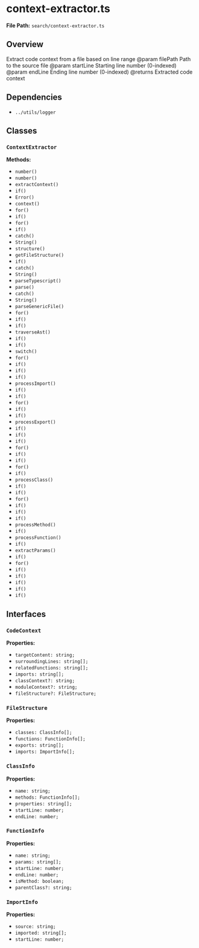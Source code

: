 # context-extractor.ts

**File Path:** `search/context-extractor.ts`

## Overview

Extract code context from a file based on line range
@param filePath Path to the source file
@param startLine Starting line number (0-indexed)
@param endLine Ending line number (0-indexed)
@returns Extracted code context

## Dependencies

- `../utils/logger`

## Classes

### `ContextExtractor`

**Methods:**

- `number()`
- `number()`
- `extractContext()`
- `if()`
- `Error()`
- `context()`
- `for()`
- `if()`
- `for()`
- `if()`
- `catch()`
- `String()`
- `structure()`
- `getFileStructure()`
- `if()`
- `catch()`
- `String()`
- `parseTypescript()`
- `parse()`
- `catch()`
- `String()`
- `parseGenericFile()`
- `for()`
- `if()`
- `if()`
- `traverseAst()`
- `if()`
- `if()`
- `switch()`
- `for()`
- `if()`
- `if()`
- `if()`
- `processImport()`
- `if()`
- `if()`
- `for()`
- `if()`
- `if()`
- `processExport()`
- `if()`
- `if()`
- `if()`
- `for()`
- `if()`
- `if()`
- `for()`
- `if()`
- `processClass()`
- `if()`
- `if()`
- `for()`
- `if()`
- `if()`
- `if()`
- `processMethod()`
- `if()`
- `processFunction()`
- `if()`
- `extractParams()`
- `if()`
- `for()`
- `if()`
- `if()`
- `if()`
- `if()`
- `if()`

## Interfaces

### `CodeContext`

**Properties:**

- `targetContent: string;`
- `surroundingLines: string[];`
- `relatedFunctions: string[];`
- `imports: string[];`
- `classContext?: string;`
- `moduleContext?: string;`
- `fileStructure?: FileStructure;`

### `FileStructure`

**Properties:**

- `classes: ClassInfo[];`
- `functions: FunctionInfo[];`
- `exports: string[];`
- `imports: ImportInfo[];`

### `ClassInfo`

**Properties:**

- `name: string;`
- `methods: FunctionInfo[];`
- `properties: string[];`
- `startLine: number;`
- `endLine: number;`

### `FunctionInfo`

**Properties:**

- `name: string;`
- `params: string[];`
- `startLine: number;`
- `endLine: number;`
- `isMethod: boolean;`
- `parentClass?: string;`

### `ImportInfo`

**Properties:**

- `source: string;`
- `imported: string[];`
- `startLine: number;`

